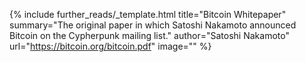 {%
  include further_reads/_template.html
  title="Bitcoin Whitepaper"
  summary="The original paper in which Satoshi Nakamoto announced Bitcoin on the Cypherpunk mailing list."
  author="Satoshi Nakamoto"
  url="https://bitcoin.org/bitcoin.pdf"
  image=""
%}